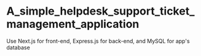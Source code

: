 # A_simple_helpdesk_support_ticket_management_application
 Use Next.js for front-end, Express.js for back-end, and MySQL for app's database
